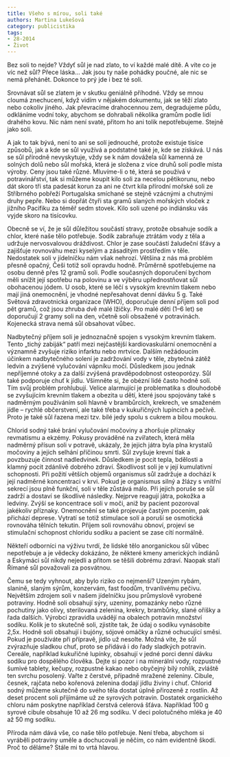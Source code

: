 ```yaml
---
title: Všeho s mírou, soli také
authors: Martina Lukešová
category: publicistika 
tags: 
- 28-2014
- Život
---
```

Bez soli to nejde? Vždyť sůl je nad zlato, to ví každé malé dítě. A víte co je víc než sůl? Přece láska… Jak jsou ty naše pohádky poučné, ale nic se nemá přehánět. Dokonce to prý jde i bez té soli. 

Srovnávat sůl se zlatem je v skutku geniálně příhodné. Vždy se mnou cloumá znechucení, když vidím v nějakém dokumentu, jak se těží zlato nebo cokoliv jiného. Jak převracíme drahocennou zem, degradujeme půdu, odkláníme vodní toky, abychom se dohrabali několika gramům podle lidí drahého kovu. Nic nám není svaté, přitom ho ani tolik nepotřebujeme. Stejně jako soli. 

A jak to tak bývá, není to ani se solí jednouché, protože existuje tisíce způsobů, jak a kde se sůl využívá a podstatné také je, kde se získává. U nás se sůl přírodně nevyskytuje, vždy se k nám dovážela sůl kamenná ze solných dolů nebo sůl mořská, která je složena z více druhů solí podle místa výroby. Ceny jsou také různé. Mluvíme-li o té, která se používá v potravinářství, tak si můžeme koupit kilo soli za necelou pětikorunu, nebo dát skoro tři sta padesát korun za ani ne čtvrt kila přírodní mořské soli ze Stříbrného pobřeží Portugalska smíchané se stejně vzácnými a chutnými druhy pepře. Nebo si dopřát čtyři sta gramů slaných mořských vloček z jižního Pacifiku za téměř sedm stovek. Kilo soli uzené po indiánsku vás vyjde skoro na tisícovku. 

Obecně se ví, že je sůl důležitou součástí stravy, protože obsahuje sodík a chlor, které naše tělo potřebuje. Sodík zabraňuje ztrátám vody z těla a udržuje nervosvalovou dráždivost. Chlor je zase součástí žaludeční šťávy a zajišťuje rovnováhu mezi kyselým a zásaditým prostředím v těle. Nedostatek soli v jídelníčku nám však nehrozí. Většina z nás má problém přesně opačný, Češi totiž solí opravdu hodně. Průměrně spotřebujeme na osobu denně přes 12 gramů soli. Podle současných doporučení bychom měli snížit její spotřebu na polovinu a ve výběru upřednostňovat sůl obohacenou jódem. U osob, které se léčí s vysokým krevním tlakem nebo mají jiná onemocnění, je vhodné nepřesahovat denní dávku 5 g. Také Světová zdravotnická organizace (WHO), doporučuje denní příjem soli pod pět gramů, což jsou zhruba dvě malé lžičky. Pro malé děti (1–6 let) se doporučují 2 gramy soli na den, včetně soli obsažené v potravinách. Kojenecká strava nemá sůl obsahovat vůbec. 

Nadbytečný příjem soli je jednoznačně spojen s vysokým krevním tlakem. Tento „tichý zabiják“ patří mezi nejčastější kardiovaskulární onemocnění a významně zvyšuje riziko infarktu nebo mrtvice. Dalším nežádoucím účinkem nadbytečného solení je zadržování vody v těle, zbytečná zátěž ledvin a zvýšené vylučování vápníku močí. Důsledkem jsou jednak nepříjemné otoky a za další zvýšená pravděpodobnost osteoporózy. Sůl také podporuje chuť k jídlu. Všimněte si, že obézní lidé často hodně solí. Tím svůj problém prohlubují. Velice alarmující je problematika s dlouhodobě se zvyšujícím krevním tlakem a obezita u dětí, které jsou spojovány také s nadměrným používáním soli hlavně v brambůrcích, krekrech, ve smaženém jídle – rychlé občerstvení, ale také třeba v kukuřičných lupíncích a pečivě. Proto je také sůl řazena mezi tzv. bílé jedy spolu s cukrem a bílou moukou. 

Chlorid sodný také brání vylučování močoviny a zhoršuje příznaky revmatismu a ekzémy. Pokusy prováděné na zvířatech, která měla nadměrný přísun soli v potravě, ukázaly, že jejich játra byla plna krystalů močoviny a jejich selhání příčinou smrti. Sůl zvyšuje krevní tlak a povzbuzuje činnost nadledvinek. Důsledkem je pocit tepla, bdělosti a klamný pocit zdánlivě dobrého zdraví. Škodlivost soli je v její kumulativní schopnosti. Při požití větších objemů organismus sůl zadržuje a dochází k její nadměrné koncentraci v krvi. Pokud je organismus silný a žlázy s vnitřní sekrecí jsou plně funkční, soli v těle zůstává málo. Při jejich poruše se sůl zadrží a dostaví se škodlivé následky. Nejprve reagují játra, pokožka a ledviny. Zvýší se koncentrace soli v moči, aniž by pacient pozoroval jakékoliv příznaky. Onemocnění se také projevuje častým pocením, pak přichází deprese. Vytratí se totiž stimulace solí a poruší se osmotická rovnováha tělních tekutin. Příjem soli rovnováhu obnoví, projeví se stimulační schopnost chloridu sodíku a pacient se zase cítí normálně.

Někteří odborníci na výživu tvrdí, že lidské tělo anorganickou sůl vůbec nepotřebuje a je vědecky dokázáno, že některé kmeny amerických indiánů a Eskymáci sůl nikdy nejedli a přitom se těšili dobrému zdraví. Naopak staří Římané sůl považovali za posvátnou. 

Čemu se tedy vyhnout, aby bylo riziko co nejmenší? Uzeným rybám, slanině, slaným sýrům, konzervám, fast foodům, trvanlivému pečivu. Největším zdrojem soli v našem jídelníčku jsou průmyslově vyrobené potraviny. Hodně soli obsahují sýry, uzeniny, pomazánky nebo různé pochutiny jako olivy, sterilovaná zelenina, krekry, brambůrky, slané oříšky a řada dalších. Výrobci zpravidla uvádějí na obalech potravin množství sodíku. Kolik je to skutečně soli, zjistíte tak, že údaj o sodíku vynásobíte 2,5x. Hodně soli obsahují i bujóny, sójové omáčky a různé ochucující směsi. Pokud je používáte při přípravě, jídlo už nesolte. Možná víte, že sůl zvýrazňuje sladkou chuť, proto se přidává i do řady sladkých potravin. Cereále, například kukuřičné lupínky, obsahují v jedné porci denní dávku sodíku pro dospělého člověka. Dejte si pozor i na minerální vody, rozpustné šumivé tablety, kečupy, rozpustné kakao nebo obyčejný bílý rohlík, zvláště ten svrchu posolený. Vařte z čerstvé, případně mražené zeleniny. Cibule, česnek, rajčata nebo kořenová zelenina dodají jídlu živiny i chuť. Chlorid sodný můžeme skutečně do svého těla dostat úplně přirozeně z rostlin. Až deset procent soli přijímáme už ze syrových potravin. Dostatek organického chloru nám poskytne například čerstvá celerová šťáva. Například 100 g syrové cibule obsahuje 10 až 26 mg sodíku. V deci polotučného mléka je 40 až 50 mg sodíku. 

Příroda nám dává vše, co naše tělo potřebuje. Není třeba, abychom si vyráběli potraviny uměle a dochucovali je něčím, co nám evidentně škodí. Proč to děláme? Stále mi to vrtá hlavou. 

